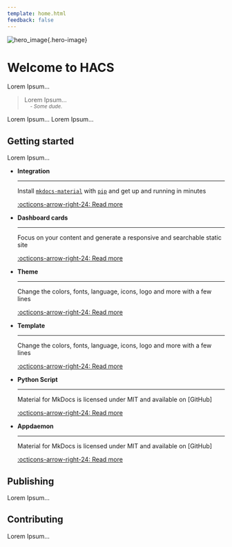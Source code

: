 ```yaml
---
template: home.html
feedback: false
---
```

![hero_image](/assets/images/hacs_banner.png){.hero-image}

# Welcome to HACS

Lorem Ipsum...

> Lorem Ipsum...
> <br><sub>&nbsp;&nbsp;&nbsp;&nbsp;_- Some dude._</sub>

Lorem Ipsum...
Lorem Ipsum...

## Getting started

Lorem Ipsum...

<div class="grid cards" markdown>

-   **Integration**

    ---

    Install [`mkdocs-material`](#) with [`pip`](#) and get up
    and running in minutes

    [:octicons-arrow-right-24: Read more](/docs/use/type/integration.md)

-   **Dashboard cards**

    ---

    Focus on your content and generate a responsive and searchable static site

    [:octicons-arrow-right-24: Read more](/docs/use/type/dashboard.md)

-  **Theme**

    ---

    Change the colors, fonts, language, icons, logo and more with a few lines

    [:octicons-arrow-right-24: Read more](/docs/use/type/theme.md)

-  **Template**

    ---

    Change the colors, fonts, language, icons, logo and more with a few lines

    [:octicons-arrow-right-24: Read more](/docs/use/type/template.md)

-   **Python Script**

    ---

    Material for MkDocs is licensed under MIT and available on [GitHub]

    [:octicons-arrow-right-24: Read more](/docs/use/type/python_script.md)


-   **Appdaemon**

    ---

    Material for MkDocs is licensed under MIT and available on [GitHub]

    [:octicons-arrow-right-24: Read more](/docs/use/type/appdaemon.md)

</div>

## Publishing

Lorem Ipsum...

## Contributing

Lorem Ipsum...

